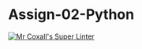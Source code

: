 # Assign-02-Python
[![Mr Coxall's Super Linter](https://github.com/ICS3U-Programming-VivianaH/Assign-02-Python/workflows/Mr%20Coxall's%20Super%20Linter/badge.svg)](https://github.com/ICS3U-Programming-VivianaH/Assign-02-Python/actions/)
